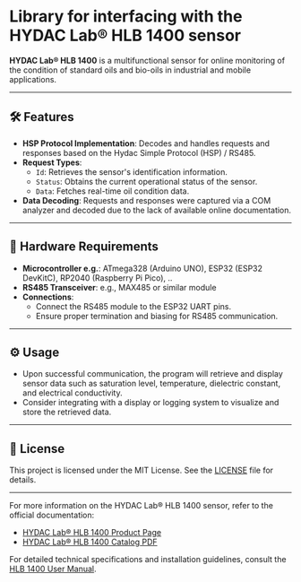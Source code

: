 # Library for interfacing with the HYDAC Lab® HLB 1400 sensor

 **HYDAC Lab® HLB 1400** is a multifunctional sensor for online monitoring of the condition of standard oils and bio-oils in industrial and mobile applications.

---

## 🛠️ Features

- **HSP Protocol Implementation**: Decodes and handles requests and responses based on the Hydac Simple Protocol (HSP) / RS485.
- **Request Types**:
  - `Id`: Retrieves the sensor's identification information.
  - `Status`: Obtains the current operational status of the sensor.
  - `Data`: Fetches real-time oil condition data.
- **Data Decoding**: Requests and responses were captured via a COM analyzer and decoded due to the lack of available online documentation.

---

## 🧰 Hardware Requirements

- **Microcontroller e.g.**: ATmega328 (Arduino UNO), ESP32 (ESP32 DevKitC), RP2040 (Raspberry Pi Pico), ..
- **RS485 Transceiver**: e.g., MAX485 or similar module
- **Connections**:
  - Connect the RS485 module to the ESP32 UART pins.
  - Ensure proper termination and biasing for RS485 communication.

---

## ⚙️ Usage

- Upon successful communication, the program will retrieve and display sensor data such as saturation level, temperature, dielectric constant, and electrical conductivity.
- Consider integrating with a display or logging system to visualize and store the retrieved data.

---

## 📄 License

This project is licensed under the MIT License. See the [LICENSE](LICENSE) file for details.

---

For more information on the HYDAC Lab® HLB 1400 sensor, refer to the official documentation:
- [HYDAC Lab® HLB 1400 Product Page](https://www.hydac.com/shop/en/sensors/fluid-monitoring-sensors/oil-condition)
- [HYDAC Lab® HLB 1400 Catalog PDF](https://catalog.schroederindustries.com/Asset/_HLB%201400%20Catalog%20Pages.pdf)

For detailed technical specifications and installation guidelines, consult the [HLB 1400 User Manual](https://www.hydac.com/shop/en/924586).
